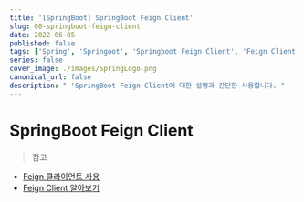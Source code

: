 ```yaml
---
title: '[SpringBoot] SpringBoot Feign Client'
slug: 00-springboot-feign-client
date: 2022-06-05
published: false
tags: ['Spring', 'Springoot', 'Springboot Feign Client', 'Feign Client', 'Backend']
series: false
cover_image: ./images/SpringLogo.png
canonical_url: false
description: " 'SpringBoot Feign Client에 대한 설명과 간단한 사용합니다. "
---
```


# SpringBoot Feign Client

> 참고

- [Feign 클라이언트 사용](https://055055.tistory.com/93)
- [Feign Client 알아보기](https://velog.io/@skyepodium/2019-10-06-1410-%EC%9E%91%EC%84%B1%EB%90%A8)